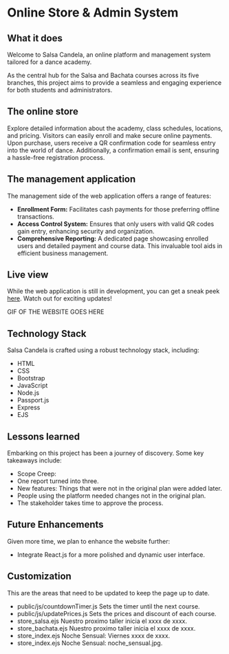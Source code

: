 # Online Store & Admin System

## What it does

Welcome to Salsa Candela, an online platform and management system tailored for a dance academy.

As the central hub for the Salsa and Bachata courses across its five branches, this project aims to provide a seamless and engaging experience for both students and administrators.

## The online store

Explore detailed information about the academy, class schedules, locations, and pricing. Visitors can easily enroll and make secure online payments. Upon purchase, users receive a QR confirmation code for seamless entry into the world of dance. Additionally, a confirmation email is sent, ensuring a hassle-free registration process.

## The management application

The management side of the web application offers a range of features:

- **Enrollment Form:** Facilitates cash payments for those preferring offline transactions.
- **Access Control System:** Ensures that only users with valid QR codes gain entry, enhancing security and organization.
- **Comprehensive Reporting:** A dedicated page showcasing enrolled users and detailed payment and course data. This invaluable tool aids in efficient business management.

## Live view

While the web application is still in development, you can get a sneak peek [here](https://salsa-candela.cyclic.app/). Watch out for exciting updates!

GIF OF THE WEBSITE GOES HERE

## Technology Stack

Salsa Candela is crafted using a robust technology stack, including:

- HTML
- CSS
- Bootstrap
- JavaScript
- Node.js
- Passport.js
- Express
- EJS

## Lessons learned

Embarking on this project has been a journey of discovery. Some key takeaways include:

- Scope Creep:
- One report turned into three.
- New features: Things that were not in the original plan were added later.
- People using the platform needed changes not in the original plan.
- The stakeholder takes time to approve the process.

## Future Enhancements

Given more time, we plan to enhance the website further:

- Integrate React.js for a more polished and dynamic user interface.

## Customization

This are the areas that need to be updated to keep the page up to date.

- public/js/countdownTimer.js Sets the timer until the next course.
- public/js/updatePrices.js Sets the prices and discount of each course.
- store_salsa.ejs Nuestro proximo taller inicia el xxxx de xxxx.
- store_bachata.ejs Nuestro proximo taller inicia el xxxx de xxxx.
- store_index.ejs Noche Sensual: Viernes xxxx de xxxx.
- store_index.ejs Noche Sensual: noche_sensual.jpg.
